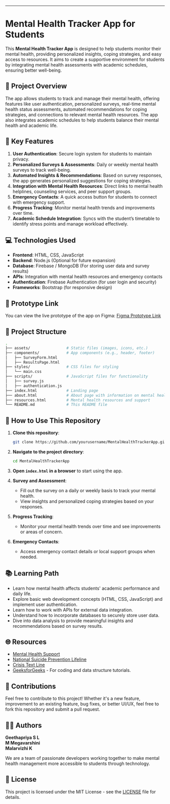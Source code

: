 ---
# Mental Health Tracker App for Students

This **Mental Health Tracker App** is designed to help students monitor their mental health, providing personalized insights, coping strategies, and easy access to resources. It aims to create a supportive environment for students by integrating mental health assessments with academic schedules, ensuring better well-being.

## 🚀 Project Overview

The app allows students to track and manage their mental health, offering features like user authentication, personalized surveys, real-time mental health status assessments, automated recommendations for coping strategies, and connections to relevant mental health resources. The app also integrates academic schedules to help students balance their mental health and academic life.

## 📱 Key Features

1. **User Authentication**: Secure login system for students to maintain privacy.
2. **Personalized Surveys & Assessments**: Daily or weekly mental health surveys to track well-being.
3. **Automated Insights & Recommendations**: Based on survey responses, the app generates personalized suggestions for coping strategies.
4. **Integration with Mental Health Resources**: Direct links to mental health helplines, counseling services, and peer support groups.
5. **Emergency Contacts**: A quick access button for students to connect with emergency support.
6. **Progress Tracking**: Monitor mental health trends and improvements over time.
7. **Academic Schedule Integration**: Syncs with the student’s timetable to identify stress points and manage workload effectively.

## 💻 Technologies Used

- **Frontend**: HTML, CSS, JavaScript
- **Backend**: Node.js (Optional for future expansion)
- **Database**: Firebase / MongoDB (For storing user data and survey results)
- **APIs**: Integration with mental health resources and emergency contacts
- **Authentication**: Firebase Authentication (for user login and security)
- **Frameworks**: Bootstrap (for responsive design)
## 🚀 Prototype Link

You can view the live prototype of the app on Figma: [Figma Prototype Link](https://www.figma.com/design/KGOD7zevMp7isVt2EZtsO1/MENTAL-HEALTH-TRACKER-FOR-STUDENTS?node-id=0-1&p=f&t=V6fPbp0pyAwLWtmk-0)


## 📂 Project Structure

```bash
.
├── assets/                # Static files (images, icons, etc.)
├── components/            # App components (e.g., header, footer)
│   ├── SurveyForm.html
│   ├── ResultsPage.html
├── styles/                # CSS files for styling
│   └── main.css
├── scripts/               # JavaScript files for functionality
│   ├── survey.js
│   ├── authentication.js
├── index.html             # Landing page
├── about.html             # About page with information on mental health
├── resources.html         # Mental health resources and support
└── README.md              # This README file
```

## 🔧 How to Use This Repository

1. **Clone this repository**:
   ```bash
   git clone https://github.com/yourusername/MentalHealthTrackerApp.git
   ```

2. **Navigate to the project directory**:
   ```bash
   cd MentalHealthTrackerApp
   ```

3. **Open `index.html` in a browser** to start using the app.

4. **Survey and Assessment**:
   - Fill out the survey on a daily or weekly basis to track your mental health.
   - View insights and personalized coping strategies based on your responses.

5. **Progress Tracking**:
   - Monitor your mental health trends over time and see improvements or areas of concern.

6. **Emergency Contacts**:
   - Access emergency contact details or local support groups when needed.

## 📚 Learning Path

- Learn how mental health affects students' academic performance and daily life.
- Explore basic web development concepts (HTML, CSS, JavaScript) and implement user authentication.
- Learn how to work with APIs for external data integration.
- Understand how to incorporate databases to securely store user data.
- Dive into data analysis to provide meaningful insights and recommendations based on survey results.

## 🌐 Resources

- [Mental Health Support](https://www.mentalhealth.gov/)
- [National Suicide Prevention Lifeline](https://suicidepreventionlifeline.org/)
- [Crisis Text Line](https://www.crisistextline.org/)
- [GeeksforGeeks](https://www.geeksforgeeks.org/) - For coding and data structure tutorials.

## 🔄 Contributions

Feel free to contribute to this project! Whether it's a new feature, improvement to an existing feature, bug fixes, or better UI/UX, feel free to fork this repository and submit a pull request.

## 🧑‍💻 Authors

**Geethapriya S L**  
**M Megavarshini**  
**Malarvizhi K**

We are a team of passionate developers working together to make mental health management more accessible to students through technology.

## 📜 License

This project is licensed under the MIT License - see the [LICENSE](LICENSE) file for details.

